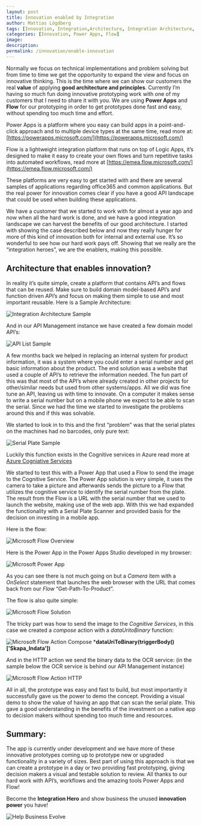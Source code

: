 ```yaml
---
layout: post
title: Innovation enabled by Integration
author: Mattias Lögdberg
tags: [Innovation, Integration,Architecture, Integration Architecture, Power Apps, Flow]
categories: [Innovation, Power Apps, Flow]
image: 
description: 
permalink: /innovation/enable-innovation
---
```


Normally we focus on technical implementations and problem solving but from time to time we get the opportunity to expand the view and focus on innovative thinking. This is the time where we can show our customers the real **value** of applying **good architecture and principles**. Currently I’m having so much fun doing innovative prototyping work with one of my customers that I need to share it with you. We are using **Power Apps** and **Flow** for our prototyping in order to get prototypes done fast and easy, without spending too much time and effort. 


Power Apps is a platform where you easy can build apps in a point-and-click approach and to multiple device types at the same time, read more at: [https://powerapps.microsoft.com/](https://powerapps.microsoft.com/)


Flow is a lightweight integration platform that runs on top of Logic Apps, it’s designed to make it easy to create your own flows and turn repetitive tasks into automated workflows, read more at [https://emea.flow.microsoft.com/](https://emea.flow.microsoft.com/)


These platforms are very easy to get started with and there are several samples of applications regarding office365 and common applications. But the real power for innovation comes clear if you have a good API landscape that could be used when building these applications. 


We have a customer that we started to work with for almost a year ago and now when all the hard work is done, and we have a good integration landscape we can harvest the benefits of our good architecture. I started with showing the case described below and now they really hunger for more of this kind of innovation both for internal and external use. It’s so wonderful to see how our hard work pays off. Showing that we really are the “integration heroes”, we are the enablers, making this possible.


## Architecture that enables innovation?
In reality it’s quite simple, create a platform that contains API’s and flows that can be reused. Make sure to build domain model-based API’s and function driven API’s and focus on making them simple to use and most important reusable. Here is a Sample Architecture: 

![Integration Architecture Sample](/assets/uploads/2018/08/integration-archtecture-sample.png)


And in our API Management instance we have created a few domain model API’s:

![API List Sample](/assets/uploads/2018/08/api-sample.png)

A few months back we helped in replacing an internal system for product information, it was a system where you could enter a serial number and get basic information about the product. The end solution was a website that used a couple of API’s to retrieve the information needed. The fun part of this was that most of the API’s where already created in other projects for other/similar needs but used from other systems/apps. All we did was fine tune an API, leaving us with time to innovate. On a computer it makes sense to write a serial number but on a mobile phone we expect to be able to scan the serial. Since we had the time we started to investigate the problems around this and if this was solvable. 


We started to look in to this and the first “problem” was that the serial plates on the machines had no barcodes, only pure text:

![Serial Plate Sample](/assets/uploads/2018/08/serial-plate-sample.png)

Luckily this function exists in the Cognitive services in Azure read more at [Azure Cogniative Services](https://westus.dev.cognitive.microsoft.com/docs/services/5adf991815e1060e6355ad44/operations/56f91f2e778daf14a499e1fc)


We started to test this with a Power App that used a Flow to send the image to the Cognitive Service. The Power App solution is very simple, it uses the camera to take a picture and afterwards sends the picture to a Flow that utilizes the cognitive service to identify the serial number from the plate. The result from the Flow is a URL with the serial number that we used to launch the website, making use of the web app. With this we had expanded the functionality with a Serial Plate Scanner and provided basis for the decision on investing in a mobile app.


Here is the flow:

![Microsoft Flow Overview](/assets/uploads/2018/08/microsoft-flow-overview.png)


Here is the Power App in the Power Apps Studio developed in my browser:

![Microsoft Power App](/assets/uploads/2018/08/powerapp-sample.png)

As you can see there is not much going on but a *Camera* item with a *OnSelect* statement that launches the web browser with the URL that comes back from our *Flow* “Get-Path-To-Product”.



The flow is also quite simple:

![Microsoft Flow Solution](/assets/uploads/2018/08/flow-overview.png)

The tricky part was how to send the image to the *Cognitive Services*, in this case we created a *compose* action with a *dataUritoBinary* function: 

![Microsoft Flow Action Compose](/assets/uploads/2018/08/flow-action-compose.png)
***dataUriToBinary(triggerBody()['Skapa_Indata'])**

And in the HTTP action we send the binary data to the OCR service: (in the sample below the OCR service is behind our API Management instance)

![Microsoft Flow Action HTTP](/assets/uploads/2018/08/flow-action-http.png)

All in all, the prototype was easy and fast to build, but most importantly it successfully gave us the power to demo the concept. Providing a visual demo to show the value of having an app that can scan the serial plate. This gave a good understanding in the benefits of the investment on a native app to decision makers without spending too much time and resources.


## Summary:
The app is currently under development and we have more of these innovative prototypes coming up to prototype new or upgraded functionality in a variety of sizes. Best part of using this approach is that we can create a prototype in a day or two providing fast prototyping, giving decision makers a visual and testable solution to review. All thanks to our hard work with API’s, workflows and the amazing tools Power Apps and Flow!

Become the **Integration Hero** and show business the unused **innovation power** you have!

![Help Business Evolve](/assets/uploads/2018/08/mlogdberg-help-business-evolve.jpg)
